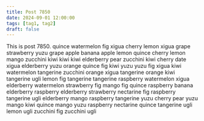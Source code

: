 ```yaml
---
title: Post 7850
date: 2024-09-01 12:00:00
tags: [tag1, tag2]
draft: false
---
```

This is post 7850.
quince
watermelon
fig
xigua
cherry
lemon
xigua
grape
strawberry
yuzu
grape
apple
banana
apple
lemon
quince
cherry
lemon
mango
zucchini
kiwi
kiwi
kiwi
elderberry
pear
zucchini
kiwi
cherry
date
xigua
elderberry
yuzu
orange
quince
fig
kiwi
yuzu
yuzu
fig
xigua
kiwi
watermelon
tangerine
zucchini
orange
xigua
tangerine
orange
kiwi
tangerine
ugli
lemon
fig
tangerine
tangerine
raspberry
watermelon
xigua
elderberry
watermelon
strawberry
fig
mango
fig
quince
raspberry
banana
elderberry
raspberry
elderberry
strawberry
nectarine
fig
raspberry
tangerine
ugli
elderberry
mango
raspberry
tangerine
yuzu
cherry
pear
yuzu
mango
kiwi
quince
mango
yuzu
raspberry
nectarine
quince
tangerine
ugli
lemon
ugli
zucchini
fig
zucchini
ugli
